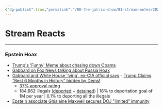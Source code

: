 ```yaml
---
{"dg-publish":true,"permalink":"/00-the-jahrix-show/01-stream-notes/2025-07-26/","tags":["stream"],"updated":"2025-08-05T07:58:55.955-04:00"}
---
```


# Stream Reacts
---
### Epstein Hoax
- [Trump's 'Funny' Meme about chasing down Obama](https://truthsocial.com/@realDonaldTrump/posts/114920238032329393)
- [Gabbard on Fox News talking about Russia Hoax](https://www.foxnews.com/video/6376164913112)
- [Gabbard and White House 'lying', ex-CIA official says](https://www.nbcnews.com/politics/national-security/gabbard-white-house-lying-intel-russian-interference-2016-ex-cia-offic-rcna220870)
- [Trump Claims “Best 6 Months in History” hidden by Dems!](https://truthsocial.com/@realDonaldTrump/posts/114911132620191745)
  - [37% approval rating](https://news.gallup.com/poll/692879/independents-drive-trump-approval-second-term-low.aspx)
  - 184,862 illegals ([deported](https://docs.google.com/spreadsheets/d/1ix6dO5KCZkvV2AR47YkJigGJ9sX1Ijhr6c5I0iYN_S8/edit?usp=sharing) + [detained](https://tracreports.org/immigration/quickfacts/detention.html)) | 18% to deportation goal of 1M per year | 0.1% to deporting all the illegals
- [Epstein associate Ghislaine Maxwell secures DOJ "limited" immunity](http://axios.com/2025/07/26/epstein-maxwell-limited-immunity-trump-doj)